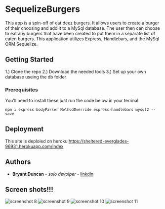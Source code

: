 # SequelizeBurgers
This app is a spin-off of eat deez burgers. It allows users to create a burger of their choosing and add it to a MySql database. The user then can choose to eat any burgers that have been created to put them in a separate list of eaten burgers. This application utilizes Express, Handlebars, and the MySql ORM Sequelize. 

## Getting Started

1.) Clone the repo 
2.) Download the needed tools 
3.) Set up your own database useing the db folder

### Prerequisites
You'll need to install these 
just run the code below in your terrinal

```
npm i express bodyParser MethodOverride express-handlebars mysql2 --save
```

## Deployment

This site is deploied on heroku 
https://sheltered-everglades-96931.herokuapp.com/index

## Authors

* **Bryant Duncan** - *solo devolper* - [linkdin](https://www.linkedin.com/in/bryant-duncan/)


## Screen shots!!!
![screenshot 8](https://user-images.githubusercontent.com/31356925/39392481-77914af8-4a6b-11e8-9443-afacd74e9ba6.png)
![screenshot 9](https://user-images.githubusercontent.com/31356925/39392483-78b6f63a-4a6b-11e8-9886-d40cc80a3510.png)
![screenshot 10](https://user-images.githubusercontent.com/31356925/39392484-798f08ae-4a6b-11e8-9847-894209e90118.png)
![screenshot 11](https://user-images.githubusercontent.com/31356925/39392485-7a4e3ca6-4a6b-11e8-8c74-db2d2e2749d8.png)
